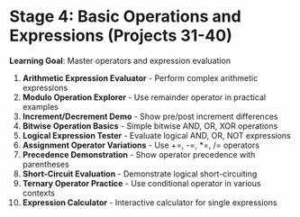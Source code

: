 # Stage 4: Basic Operations and Expressions (Projects 31-40)

**Learning Goal**: Master operators and expression evaluation

1. **Arithmetic Expression Evaluator** - Perform complex arithmetic expressions
2. **Modulo Operation Explorer** - Use remainder operator in practical examples
3. **Increment/Decrement Demo** - Show pre/post increment differences
4. **Bitwise Operation Basics** - Simple bitwise AND, OR, XOR operations
5. **Logical Expression Tester** - Evaluate logical AND, OR, NOT expressions
6. **Assignment Operator Variations** - Use +=, -=, *=, /= operators
7. **Precedence Demonstration** - Show operator precedence with parentheses
8. **Short-Circuit Evaluation** - Demonstrate logical short-circuiting
9. **Ternary Operator Practice** - Use conditional operator in various contexts
10. **Expression Calculator** - Interactive calculator for single expressions
